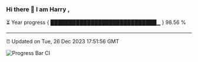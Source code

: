 ### Hi there 👋 I am Harry , 

⏳ Year progress { █████████████████████████████▁ } 98.56 %

---

⏰ Updated on Tue, 26 Dec 2023 17:51:56 GMT

![Progress Bar CI](https://github.com/duykhang68/duykhang68/workflows/Progress%20Bar%20CI/badge.svg)
